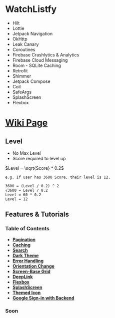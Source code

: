 # WatchListfy

<ul>
  <li> Hilt
  <li> Lottie
  <li> Jetpack Navigation
  <li> OkHttp
  <li> Leak Canary
  <li> Coroutines
  <li> Firebase Crashlytics & Analytics
  <li> Firebase Cloud Messaging
  <li> Room - SQLite Caching
  <li> Retrofit
  <li> Shimmer
  <li> Jetpack Compose
  <li> Coil
  <li> SafeArgs
  <li> SplashScreen
  <li> Flexbox
</ul>

# [Wiki Page](https://github.com/MrNtlu/Project-Consumer)

## Level

- No Max Level
- Score required to level up

$Level = \sqrt{Score} * 0.2$

```
e.g. If user has 3600 Score, their level is 12,

3600 = (Level / 0.2) ^ 2
√3600 = Level / 0.2
Level = 60 * 0.2
Level = 12
```

## Features & Tutorials
### Table of Contents
* **[Pagination](#pagination)**
* **[Caching](#caching)**
* **[Search](#search)**
* **[Dark Theme](#dark-theme)**
* **[Error Handling](#error-handling)**
* **[Orientation Change](#orientation-change)**
* **[Screen-Base Grid](#screen-based-grid)**
* **[DeepLink](#deeplink)**
* **[Flexbox](#flexbox)**
* **[SplashScreen](#splashscreen)**
* **[Themed Icon](#themed-icon)**
* **[Google Sign-in with Backend](#sign-in-backend)**

### Soon

&nbsp;
&nbsp;
&nbsp;